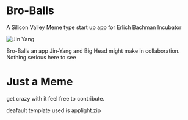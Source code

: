 # Bro-Balls
A Silicon Valley Meme type start up app for Erlich Bachman Incubator 

![Jin Yang](https://www.startpage.com/av/proxy-image?piurl=https%3A%2F%2Fi.ytimg.com%2Fvi%2FO-_4rYWbmUo%2Fmaxresdefault.jpg&sp=1694368176T5dba085c8cb4c18e76c5d1cffde6c93c8ed92b7c981d1b44a891cc010bc6d25a)

Bro-Balls an app Jin-Yang and Big Head might make in collaboration. Nothing serious here to see 
# Just a Meme 

get crazy with it feel free to contribute.

deafault template used is applight.zip
